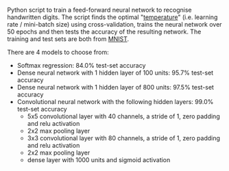 Python script to train a feed-forward neural network to recognise handwritten digits. The script finds the optimal "[temperature](https://blog.janestreet.com/does-batch-size-matter/)" (i.e. learning rate / mini-batch size) using cross-validation, trains the neural network over 50 epochs and then tests the accuracy of the resulting network. The training and test sets are both from [MNIST](http://yann.lecun.com/exdb/mnist/).

There are 4 models to choose from:

- Softmax regression: 84.0% test-set accuracy
- Dense neural network with 1 hidden layer of 100 units: 95.7% test-set accuracy
- Dense neural network with 1 hidden layer of 800 units: 97.5% test-set accuracy
- Convolutional neural network with the following hidden layers: 99.0% test-set accuracy
  - 5x5 convolutional layer with 40 channels, a stride of 1, zero padding and relu activation
  - 2x2 max pooling layer
  - 3x3 convolutional layer with 80 channels, a stride of 1, zero padding and relu activation
  - 2x2 max pooling layer
  - dense layer with 1000 units and sigmoid activation